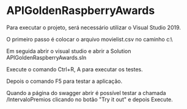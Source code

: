 # APIGoldenRaspberryAwards

Para executar o projeto, será necessário utilizar o Visual Studio 2019.

O primeiro passo é colocar o arquivo movielist.csv no caminho c:\

Em seguida abrir o visual studio e abrir a Solution APIGoldenRaspberryAwards.sln

Execute o comando Ctrl+R, A para executar os testes.

Depois o comando F5 para testar a aplicação.

Quando a página do swagger abrir é possível testar a chamada /IntervaloPremios clicando no botão "Try it out" e depois Execute.